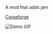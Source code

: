 A mod that adds jam

[Curseforge](https://www.curseforge.com/minecraft/mc-mods/jam-fabric)

![Demo GIF](demo.gif)
